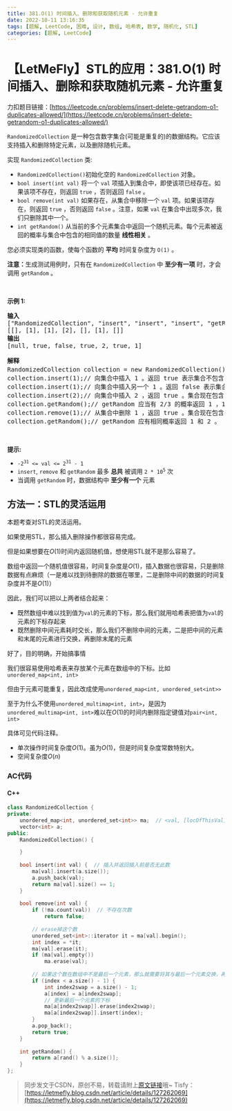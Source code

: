 ```yaml
---
title: 381.O(1) 时间插入、删除和获取随机元素 - 允许重复
date: 2022-10-11 13:16:35
tags: [题解, LeetCode, 困难, 设计, 数组, 哈希表, 数学, 随机化, STL]
categories: [题解, LeetCode]
---
```


# 【LetMeFly】STL的应用：381.O(1) 时间插入、删除和获取随机元素 - 允许重复

力扣题目链接：[https://leetcode.cn/problems/insert-delete-getrandom-o1-duplicates-allowed/](https://leetcode.cn/problems/insert-delete-getrandom-o1-duplicates-allowed/)

<p><code>RandomizedCollection</code> 是一种包含数字集合(可能是重复的)的数据结构。它应该支持插入和删除特定元素，以及删除随机元素。</p>

<p>实现 <code>RandomizedCollection</code> 类:</p>

<ul>
	<li><code>RandomizedCollection()</code>初始化空的 <code>RandomizedCollection</code> 对象。</li>
	<li><code>bool insert(int val)</code>&nbsp;将一个 <code>val</code> 项插入到集合中，即使该项已经存在。如果该项不存在，则返回 <code>true</code> ，否则返回 <code>false</code> 。</li>
	<li><code>bool remove(int val)</code>&nbsp;如果存在，从集合中移除一个 <code>val</code> 项。如果该项存在，则返回 <code>true</code> ，否则返回 <code>false</code> 。注意，如果 <code>val</code> 在集合中出现多次，我们只删除其中一个。</li>
	<li><code>int getRandom()</code> 从当前的多个元素集合中返回一个随机元素。每个元素被返回的概率与集合中包含的相同值的数量 <strong>线性相关</strong> 。</li>
</ul>

<p>您必须实现类的函数，使每个函数的 <strong>平均</strong> 时间复杂度为 <code>O(1)</code> 。</p>

<p><strong>注意：</strong>生成测试用例时，只有在 <code>RandomizedCollection</code> 中 <strong>至少有一项</strong> 时，才会调用 <code>getRandom</code> 。</p>

<p>&nbsp;</p>

<p><strong>示例 1:</strong></p>

<pre>
<strong>输入</strong>
["RandomizedCollection", "insert", "insert", "insert", "getRandom", "remove", "getRandom"]
[[], [1], [1], [2], [], [1], []]
<strong>输出</strong>
[null, true, false, true, 2, true, 1]

<strong>解释</strong>
RandomizedCollection collection = new RandomizedCollection();// 初始化一个空的集合。
collection.insert(1);// 向集合中插入 1 。返回 true 表示集合不包含 1 。
collection.insert(1);// 向集合中插入另一个 1 。返回 false 表示集合包含 1 。集合现在包含 [1,1] 。
collection.insert(2);// 向集合中插入 2 ，返回 true 。集合现在包含 [1,1,2] 。
collection.getRandom();// getRandom 应当有 2/3 的概率返回 1 ，1/3 的概率返回 2 。
collection.remove(1);// 从集合中删除 1 ，返回 true 。集合现在包含 [1,2] 。
collection.getRandom();// getRandom 应有相同概率返回 1 和 2 。
</pre>

<p>&nbsp;</p>

<p><strong>提示:</strong></p>

<ul>
	<li><code>-2<sup>31</sup>&nbsp;&lt;= val &lt;= 2<sup>31</sup>&nbsp;- 1</code></li>
	<li><code>insert</code>,&nbsp;<code>remove</code>&nbsp;和&nbsp;<code>getRandom</code>&nbsp;最多 <strong>总共</strong> 被调用&nbsp;<code>2 * 10<sup>5</sup></code>&nbsp;次</li>
	<li>当调用 <code>getRandom</code> 时，数据结构中 <strong>至少有一个</strong> 元素</li>
</ul>


    
## 方法一：STL的灵活运用

本题考查对STL的灵活运用。

如果使用STL，那么插入删除操作都很容易完成。

但是如果想要在$O(1)$时间内返回随机值，想使用STL就不是那么容易了。

数组中返回一个随机值很容易，时间复杂度是$O(1)$，插入数据也很容易，只是删除数据有点麻烦（一是难以找到待删除的数据在哪里，二是删除中间的数据的时间复杂度并不是$O(1)$）

因此，我们可以把以上两者结合起来：

+ 既然数组中难以找到值为```val```的元素的下标，那么我们就用哈希表把值为```val```的元素的下标存起来
+ 既然删除中间元素耗时交长，那么我们不删除中间的元素，二是把中间的元素和末尾的元素进行交换，再删除末尾的元素

好了，目的明确，开始搞事情

我们很容易使用哈希表来存放某个元素在数组中的下标。比如```unordered_map<int, int>```

但由于元素可能重复，因此改成使用```unordered_map<int, unordered_set<int>>```

至于为什么不使用```unordered_multimap<int, int>```，是因为```unordered_multimap<int, int>```难以在$O(1)$的时间内删除指定键值对```pair<int, int>```

具体可见代码注释。

+ 单次操作时间复杂度$O(1)$。虽为$O(1)$，但是时间复杂度常数特别大。
+ 空间复杂度$O(n)$

### AC代码

#### C++

```cpp
class RandomizedCollection {
private:
    unordered_map<int, unordered_set<int>> ma;  // <val, [locOfThisVal]>
    vector<int> a;
public:
    RandomizedCollection() {

    }
    
    bool insert(int val) {  // 插入并返回插入前是否无此数
        ma[val].insert(a.size());
        a.push_back(val);
        return ma[val].size() == 1;
    }
    
    bool remove(int val) {
        if (!ma.count(val))  // 不存在次数
            return false;
		
		// erase掉这个数
        unordered_set<int>::iterator it = ma[val].begin();
        int index = *it;
        ma[val].erase(it);
        if (ma[val].empty())
            ma.erase(val);
		
		// 如果这个数在数组中不是最后一个元素，那么就需要将其与最后一个元素交换，再将最后一个元素删除
        if (index < a.size() - 1) {
            int index2swap = a.size() - 1;
            a[index] = a[index2swap];
			// 更新最后一个元素的下标
            ma[a[index2swap]].erase(index2swap);
            ma[a[index2swap]].insert(index);
        }
        a.pop_back();
        return true;
    }
    
    int getRandom() {
        return a[rand() % a.size()];
    }
};
```

> 同步发文于CSDN，原创不易，转载请附上[原文链接](https://blog.letmefly.xyz/2022/10/11/LeetCode%200381.O%281%29%E6%97%B6%E9%97%B4%E6%8F%92%E5%85%A5%E3%80%81%E5%88%A0%E9%99%A4%E5%92%8C%E8%8E%B7%E5%8F%96%E9%9A%8F%E6%9C%BA%E5%85%83%E7%B4%A0-%E5%85%81%E8%AE%B8%E9%87%8D%E5%A4%8D/)哦~
> Tisfy：[https://letmefly.blog.csdn.net/article/details/127262069](https://letmefly.blog.csdn.net/article/details/127262069)
